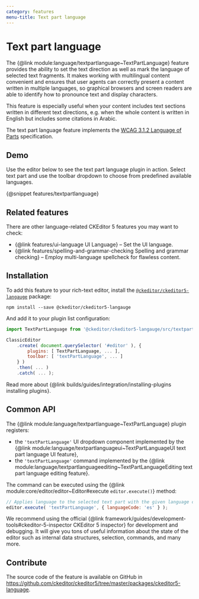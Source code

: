 ```yaml
---
category: features
menu-title: Text part language
---
```


# Text part language

The {@link module:language/textpartlanguage~TextPartLanguage} feature provides the ability to set the text direction as well as mark the language of selected text fragments. It makes working with multilingual content convenient and ensures that user agents can correctly present a content written in multiple languages, so graphical browsers and screen readers are able to identify how to pronounce text and display characters.

This feature is especially useful when your content includes text sections written in different text directions, e.g. when the whole content is written in English but includes some citations in Arabic.

The text part language feature implements the [WCAG 3.1.2 Language of Parts](https://www.w3.org/TR/UNDERSTANDING-WCAG20/meaning-other-lang-id.html) specification.

## Demo

Use the editor below to see the text part language plugin in action. Select text part and use the toolbar dropdown to choose from predefined available languages.

{@snippet features/textpartlanguage}

## Related features

There are other language-related CKEditor 5 features you may want to check:

* {@link features/ui-language UI Language}  &ndash; Set the UI language.
* {@link features/spelling-and-grammar-checking Spelling and grammar checking} &ndash; Employ multi-language spellcheck for flawless content.

## Installation

To add this feature to your rich-text editor, install the [`@ckeditor/ckeditor5-langauge`](https://www.npmjs.com/package/@ckeditor/ckeditor5-langauge) package:

```plaintext
npm install --save @ckeditor/ckeditor5-langauge
```

And add it to your plugin list configuration:

```js
import TextPartLanguage from '@ckeditor/ckeditor5-langauge/src/textpartlanguage';

ClassicEditor
	.create( document.querySelector( '#editor' ), {
		plugins: [ TextPartLanguage, ... ],
		toolbar: [ 'textPartLanguage', ... ]
	} )
	.then( ... )
	.catch( ... );
```

<info-box info>
	Read more about {@link builds/guides/integration/installing-plugins installing plugins}.
</info-box>

## Common API

The {@link module:language/textpartlanguage~TextPartLanguage} plugin registers:

* the `'textPartLanguage'` UI dropdown component implemented by the {@link module:language/textpartlanguageui~TextPartLanguageUI text part language UI feature},
* the `'textPartLanguage'` command implemented by the {@link module:language/textpartlanguageediting~TextPartLanguageEditing text part language editing feature}.

The command can be executed using the {@link module:core/editor/editor~Editor#execute `editor.execute()`} method:

```js
// Applies language to the selected text part with the given language code.
editor.execute( 'textPartLanguage', { languageCode: 'es' } );
```

<info-box>
	We recommend using the official {@link framework/guides/development-tools#ckeditor-5-inspector CKEditor 5 inspector} for development and debugging. It will give you tons of useful information about the state of the editor such as internal data structures, selection, commands, and many more.
</info-box>

## Contribute

The source code of the feature is available on GitHub in https://github.com/ckeditor/ckeditor5/tree/master/packages/ckeditor5-language.
